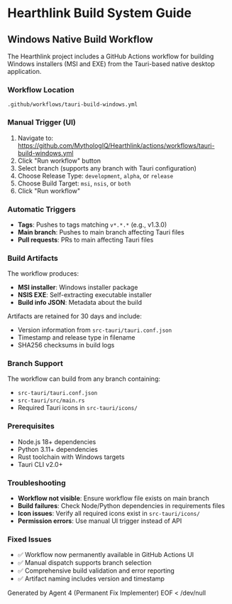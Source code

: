# Hearthlink Build System Guide

## Windows Native Build Workflow

The Hearthlink project includes a GitHub Actions workflow for building Windows installers (MSI and EXE) from the Tauri-based native desktop application.

### Workflow Location
`.github/workflows/tauri-build-windows.yml`

### Manual Trigger (UI)
1. Navigate to: https://github.com/MythologIQ/Hearthlink/actions/workflows/tauri-build-windows.yml
2. Click "Run workflow" button
3. Select branch (supports any branch with Tauri configuration)
4. Choose Release Type: `development`, `alpha`, or `release`
5. Choose Build Target: `msi`, `nsis`, or `both`
6. Click "Run workflow"

### Automatic Triggers
- **Tags**: Pushes to tags matching `v*.*.*` (e.g., v1.3.0)
- **Main branch**: Pushes to main branch affecting Tauri files
- **Pull requests**: PRs to main affecting Tauri files

### Build Artifacts
The workflow produces:
- **MSI installer**: Windows installer package
- **NSIS EXE**: Self-extracting executable installer
- **Build info JSON**: Metadata about the build

Artifacts are retained for 30 days and include:
- Version information from `src-tauri/tauri.conf.json`
- Timestamp and release type in filename
- SHA256 checksums in build logs

### Branch Support
The workflow can build from any branch containing:
- `src-tauri/tauri.conf.json`
- `src-tauri/src/main.rs`
- Required Tauri icons in `src-tauri/icons/`

### Prerequisites
- Node.js 18+ dependencies
- Python 3.11+ dependencies
- Rust toolchain with Windows targets
- Tauri CLI v2.0+

### Troubleshooting
- **Workflow not visible**: Ensure workflow file exists on main branch
- **Build failures**: Check Node/Python dependencies in requirements files
- **Icon issues**: Verify all required icons exist in `src-tauri/icons/`
- **Permission errors**: Use manual UI trigger instead of API

### Fixed Issues
- ✅ Workflow now permanently available in GitHub Actions UI
- ✅ Manual dispatch supports branch selection
- ✅ Comprehensive build validation and error reporting
- ✅ Artifact naming includes version and timestamp

Generated by Agent 4 (Permanent Fix Implementer)
EOF < /dev/null

